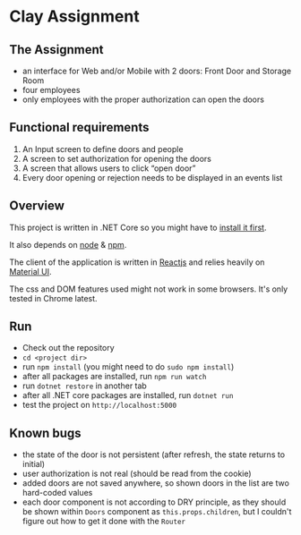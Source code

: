 # Clay Assignment

## The Assignment
- an interface for Web and/or Mobile with 2 doors: Front Door and Storage Room
- four employees
- only employees with the proper authorization can open the doors

## Functional requirements
1. An Input screen to define doors and people
2. A screen to set authorization for opening the doors
3. A screen that allows users to click “open door”
4. Every door opening or rejection needs to be displayed in an events list

## Overview
This project is written in .NET Core so you might have to [install it first](https://www.microsoft.com/net/core).

It also depends on [node](https://nodejs.org/en/) & [npm](https://www.npmjs.com/).

The client of the application is written in [Reactjs](https://facebook.github.io/react/) and relies heavily on [Material UI](http://www.material-ui.com/).

The css and DOM features used might not work in some browsers. It's only tested in Chrome latest.

## Run
- Check out the repository
- `cd <project dir>`
- run `npm install` (you might need to do `sudo npm install`)
- after all packages are installed, run `npm run watch`
- run `dotnet restore` in another tab
- after all .NET core packages are installed, run `dotnet run`
- test the project on `http://localhost:5000`

## Known bugs
- the state of the door is not persistent (after refresh, the state returns to initial)
- user authorization is not real (should be read from the cookie)
- added doors are not saved anywhere, so shown doors in the list are two hard-coded values
- each door component is not according to DRY principle, as they should be shown within `Doors` component as `this.props.children`, but I couldn't figure out how to get it done with the `Router`
